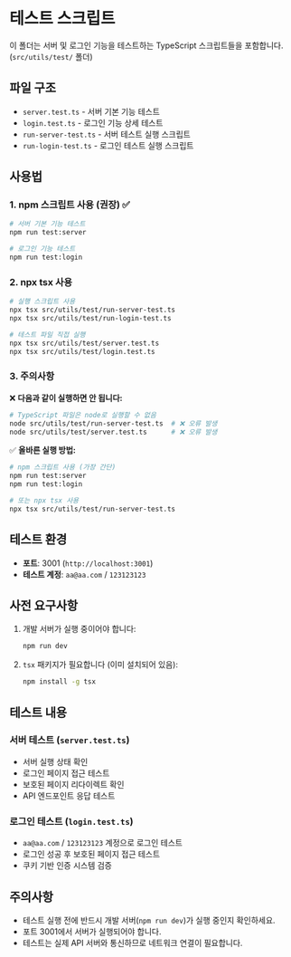 # 테스트 스크립트

이 폴더는 서버 및 로그인 기능을 테스트하는 TypeScript 스크립트들을 포함합니다.
(`src/utils/test/` 폴더)

## 파일 구조

- `server.test.ts` - 서버 기본 기능 테스트
- `login.test.ts` - 로그인 기능 상세 테스트
- `run-server-test.ts` - 서버 테스트 실행 스크립트
- `run-login-test.ts` - 로그인 테스트 실행 스크립트

## 사용법

### 1. npm 스크립트 사용 (권장) ✅

```bash
# 서버 기본 기능 테스트
npm run test:server

# 로그인 기능 테스트
npm run test:login
```

### 2. npx tsx 사용

```bash
# 실행 스크립트 사용
npx tsx src/utils/test/run-server-test.ts
npx tsx src/utils/test/run-login-test.ts

# 테스트 파일 직접 실행
npx tsx src/utils/test/server.test.ts
npx tsx src/utils/test/login.test.ts
```

### 3. 주의사항

❌ **다음과 같이 실행하면 안 됩니다:**

```bash
# TypeScript 파일은 node로 실행할 수 없음
node src/utils/test/run-server-test.ts  # ❌ 오류 발생
node src/utils/test/server.test.ts      # ❌ 오류 발생
```

✅ **올바른 실행 방법:**

```bash
# npm 스크립트 사용 (가장 간단)
npm run test:server
npm run test:login

# 또는 npx tsx 사용
npx tsx src/utils/test/run-server-test.ts
```

## 테스트 환경

- **포트**: 3001 (`http://localhost:3001`)
- **테스트 계정**: `aa@aa.com` / `123123123`

## 사전 요구사항

1. 개발 서버가 실행 중이어야 합니다:

   ```bash
   npm run dev
   ```

2. `tsx` 패키지가 필요합니다 (이미 설치되어 있음):
   ```bash
   npm install -g tsx
   ```

## 테스트 내용

### 서버 테스트 (`server.test.ts`)

- 서버 실행 상태 확인
- 로그인 페이지 접근 테스트
- 보호된 페이지 리다이렉트 확인
- API 엔드포인트 응답 테스트

### 로그인 테스트 (`login.test.ts`)

- `aa@aa.com` / `123123123` 계정으로 로그인 테스트
- 로그인 성공 후 보호된 페이지 접근 테스트
- 쿠키 기반 인증 시스템 검증

## 주의사항

- 테스트 실행 전에 반드시 개발 서버(`npm run dev`)가 실행 중인지 확인하세요.
- 포트 3001에서 서버가 실행되어야 합니다.
- 테스트는 실제 API 서버와 통신하므로 네트워크 연결이 필요합니다.
